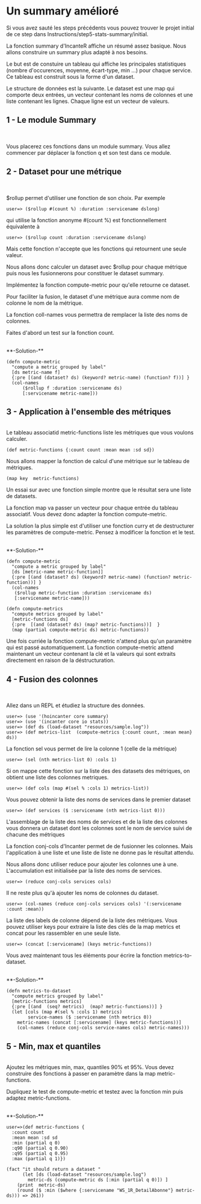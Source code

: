 Un summary amélioré
===============

Si vous avez sauté les steps précédents vous pouvez trouver le projet initial de ce step dans Instructions/step5-stats-summary/initial.

La fonction summary d'IncanteR affiche un résumé assez basique. Nous allons construire un summary plus adapté à nos besoins.

Le but est de constuire un tableau qui affiche les principales statistiques (nombre d'occurences, moyenne, écart-type, min …) pour chaque service. Ce tableau est construit sous la forme d'un dataset.

Le structure de données est la suivante. Le dataset est une map qui comporte deux entrées, un vecteur contenant les noms de colonnes et une liste contenant les lignes. Chaque ligne est un vecteur de valeurs.

1 - Le module Summary
-------------------
<br>

Vous placerez ces fonctions dans un module summary. Vous allez commencer par déplacer la fonction q et son test dans ce module.

2 - Dataset pour une métrique
-------------------
<br>

$rollup permet d'utiliser une fonction de son choix. Par exemple

<pre><code>user=> ($rollup #(count %) :duration :servicename dslong)</code></pre>

qui utilise la fonction anonyme #(count %) est fonctionnellement équivalente à  

<pre><code>user=> ($rollup count :duration :servicename dslong)</code></pre>

Mais cette fonction n'accepte que les fonctions qui retournent une seule valeur.

Nous allons donc calculer un dataset avec $rollup pour chaque métrique puis nous les fusionnerons pour constituer le dataset summary. 

Implémentez la fonction compute-metric pour qu'elle retourne ce dataset.

Pour faciliter la fusion, le dataset d'une métrique aura comme nom de colonne le nom de la métrique. 

La fonction coll-names vous permettra de remplacer la liste des noms de colonnes.

Faites d'abord un test sur la fonction count.

<br>
**-Solution-**

<pre><code>(defn compute-metric
  "compute a metric grouped by label"
  [ds metric-name f]
  {:pre [(and (dataset? ds) (keyword? metric-name) (function? f))] } 
  (col-names 
      ($rollup f :duration :servicename ds)    
      [:servicename metric-name])) </code></pre>



3 - Application à l'ensemble des métriques
-------------------
<br>
Le tableau associatid metric-functions liste les métriques que vous voulons calculer. 

<pre><code>(def metric-functions {:count count :mean mean :sd sd})
</pre></code>
Nous allons mapper la fonction de calcul d'une métrique sur le tableau de métriques. 

<pre><code>(map key  metric-functions)
</code></pre>

Un essai sur avec une fonction simple montre que le résultat sera une liste de datasets.

La fonction map va passer un vecteur pour chaque entrée du tableau associatif. Vous devez donc adapter la fonction compute-metric.

La solution la plus simple est d'utiliser une fonction curry et de destructurer les paramètres de compute-metric. Pensez à modificer la fonction et le test.

<br>
**-Solution-**

<pre><code>(defn compute-metric
  "compute a metric grouped by label"
  [ds [metric-name metric-function]]
  {:pre [(and (dataset? ds) (keyword? metric-name) (function? metric-function))] } 
  (col-names
   ($rollup metric-function :duration :servicename ds)
   [:servicename metric-name])) 

(defn compute-metrics
  "compute metrics grouped by label"
  [metric-functions ds]
  {:pre  [(and (dataset? ds) (map? metric-functions))]  } 
  (map (partial compute-metric ds) metric-functions))
</code></pre>

Une fois curriée la fonction compute-metric n'attend plus qu'un paramètre qui est passé automatiquement.
La fonction compute-metric attend maintenant un vecteur contenant la clé et la valeurs qui sont extraits directement en raison de la déstructuration.

4 - Fusion des colonnes 
-------------------
<br>

Allez dans un REPL et étudiez la structure des données.


<pre><code>user=> (use '(hoincanter core summary)
user=> (use '(incanter core io stats))
user=> (def ds (load-dataset "resources/sample.log"))
user=> (def metrics-list  (compute-metrics {:count count, :mean mean} ds))
</code></pre>

La fonction sel vous permet de lire la colonne 1 (celle de la métrique)

<pre><code>user=> (sel (nth metrics-list 0) :cols 1)
</code></pre>

Si on mappe cette fonction sur la liste des des datasets des métriques, on obtient une liste des colonnes metriques.

<pre><code>user=> (def cols (map #(sel % :cols 1) metrics-list))
</code></pre>

Vous pouvez obtenir la liste des noms de services dans le premier dataset

<pre><code>user=> (def services ($ :servicename (nth metrics-list 0)))
</code></pre>

L'assemblage de la liste des noms de services et de la liste des colonnes vous donnera un dataset dont les colonnes sont le nom de service suivi de chacune des métriques

La fonction conj-cols d'Incanter permet de de fusionner les colonnes. Mais l'application à une liste et une liste de liste ne donne pas le résultat attendu. 

Nous allons donc utiliser reduce pour ajouter les colonnes une à une. L'accumulation est initialisée par la liste des noms de services.


<pre><code>user=> (reduce conj-cols services cols)
</code></pre>

Il ne reste plus qu'à ajouter les noms de colonnes du dataset.

<pre><code>user=> (col-names (reduce conj-cols services cols) '(:servicename :count :mean))
</code></pre>

La liste des labels de colonne dépend de la liste des métriques. Vous pouvez utiliser keys pour extraire la liste des clés de la map metrics et concat pour les rassembler en une seule liste.

  
<pre><code>user=> (concat [:servicename] (keys metric-functions))
</code></pre>

Vous avez maintenant tous les éléments pour écrire la fonction metrics-to-dataset.

<br>
**-Solution-**


<pre><code>(defn metrics-to-dataset
  "compute metrics grouped by label"
  [metric-functions metrics]
  {:pre [(and  (seq? metrics)  (map? metric-functions))] } 
  (let [cols (map #(sel % :cols 1) metrics)
        service-names ($ :servicename (nth metrics 0))
	metric-names (concat [:servicename] (keys metric-functions))]
    (col-names (reduce conj-cols service-names cols) metric-names)))
</code></pre>


5 - Min, max et quantiles
-------------------
<br>
Ajoutez les métriques min, max, quantiles 90% et 95%. Vous devez construire des fonctions à passer en paramètre dans la map  metric-functions.

Dupliquez le test de compute-metric et testez avec la fonction min puis adaptez metric-functions.

<br>
**-Solution-**


<pre><code>user=>(def metric-functions {
  :count count 
  :mean mean :sd sd
  :min (partial q 0) 
  :q90 (partial q 0.90)
  :q95 (partial q 0.95) 
  :max (partial q 1)})
</code></pre>

<pre><code>(fact "it should return a dataset "
      (let [ds (load-dataset "resources/sample.log")
	    metric-ds (compute-metric ds [:min (partial q 0)]) ]
	(print  metric-ds)
	(round ($ :min ($where {:servicename "WS_1R_DetailAbonne"} metric-ds))) => 261))
</code></pre>



 
